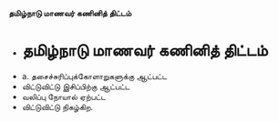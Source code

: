 **தமிழ்நாடு மாணவர் கணினித் திட்டம்**
- # தமிழ்நாடு மாணவர் கணினித் திட்டம்
- a. தசைச்சுரிப்புக்கோளாறுகளுக்கு ஆட்பட்ட
- விட்டுவிட்டு இசிப்பிற்கு ஆட்பட்ட
- வலிப்பு நோயால் ஏற்பட்ட
- விட்டுவிட்டு நிகழ்கிற.

